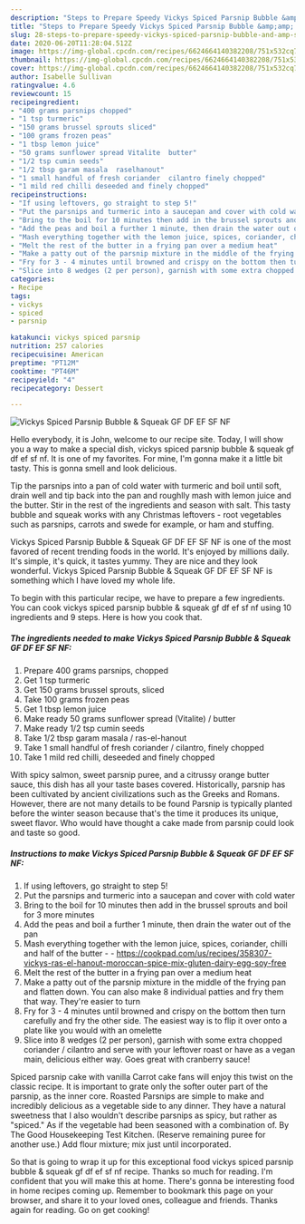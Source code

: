 ```yaml
---
description: "Steps to Prepare Speedy Vickys Spiced Parsnip Bubble &amp;amp; Squeak GF DF EF SF NF"
title: "Steps to Prepare Speedy Vickys Spiced Parsnip Bubble &amp;amp; Squeak GF DF EF SF NF"
slug: 28-steps-to-prepare-speedy-vickys-spiced-parsnip-bubble-and-amp-squeak-gf-df-ef-sf-nf
date: 2020-06-20T11:28:04.512Z
image: https://img-global.cpcdn.com/recipes/6624664140382208/751x532cq70/vickys-spiced-parsnip-bubble-squeak-gf-df-ef-sf-nf-recipe-main-photo.jpg
thumbnail: https://img-global.cpcdn.com/recipes/6624664140382208/751x532cq70/vickys-spiced-parsnip-bubble-squeak-gf-df-ef-sf-nf-recipe-main-photo.jpg
cover: https://img-global.cpcdn.com/recipes/6624664140382208/751x532cq70/vickys-spiced-parsnip-bubble-squeak-gf-df-ef-sf-nf-recipe-main-photo.jpg
author: Isabelle Sullivan
ratingvalue: 4.6
reviewcount: 15
recipeingredient:
- "400 grams parsnips chopped"
- "1 tsp turmeric"
- "150 grams brussel sprouts sliced"
- "100 grams frozen peas"
- "1 tbsp lemon juice"
- "50 grams sunflower spread Vitalite  butter"
- "1/2 tsp cumin seeds"
- "1/2 tbsp garam masala  raselhanout"
- "1 small handful of fresh coriander  cilantro finely chopped"
- "1 mild red chilli deseeded and finely chopped"
recipeinstructions:
- "If using leftovers, go straight to step 5!"
- "Put the parsnips and turmeric into a saucepan and cover with cold water"
- "Bring to the boil for 10 minutes then add in the brussel sprouts and boil for 3 more minutes"
- "Add the peas and boil a further 1 minute, then drain the water out of the pan"
- "Mash everything together with the lemon juice, spices, coriander, chilli and half of the butter  https://cookpad.com/us/recipes/358307-vickys-ras-el-hanout-moroccan-spice-mix-gluten-dairy-egg-soy-free"
- "Melt the rest of the butter in a frying pan over a medium heat"
- "Make a patty out of the parsnip mixture in the middle of the frying pan and flatten down. You can also make 8 individual patties and fry them that way. They&#39;re easier to turn"
- "Fry for 3 - 4 minutes until browned and crispy on the bottom then turn carefully and fry the other side. The easiest way is to flip it over onto a plate like you would with an omelette"
- "Slice into 8 wedges (2 per person), garnish with some extra chopped coriander / cilantro and serve with your leftover roast or have as a vegan main, delicious either way. Goes great with cranberry sauce!"
categories:
- Recipe
tags:
- vickys
- spiced
- parsnip

katakunci: vickys spiced parsnip 
nutrition: 257 calories
recipecuisine: American
preptime: "PT12M"
cooktime: "PT46M"
recipeyield: "4"
recipecategory: Dessert

---
```



![Vickys Spiced Parsnip Bubble &amp; Squeak GF DF EF SF NF](https://img-global.cpcdn.com/recipes/6624664140382208/751x532cq70/vickys-spiced-parsnip-bubble-squeak-gf-df-ef-sf-nf-recipe-main-photo.jpg)

Hello everybody, it is John, welcome to our recipe site. Today, I will show you a way to make a special dish, vickys spiced parsnip bubble &amp; squeak gf df ef sf nf. It is one of my favorites. For mine, I'm gonna make it a little bit tasty. This is gonna smell and look delicious.

Tip the parsnips into a pan of cold water with turmeric and boil until soft, drain well and tip back into the pan and roughlly mash with lemon juice and the butter. Stir in the rest of the ingredients and season with salt. This tasty bubble and squeak works with any Christmas leftovers - root vegetables such as parsnips, carrots and swede for example, or ham and stuffing.

Vickys Spiced Parsnip Bubble &amp; Squeak GF DF EF SF NF is one of the most favored of recent trending foods in the world. It's enjoyed by millions daily. It's simple, it's quick, it tastes yummy. They are nice and they look wonderful. Vickys Spiced Parsnip Bubble &amp; Squeak GF DF EF SF NF is something which I have loved my whole life.


To begin with this particular recipe, we have to prepare a few ingredients. You can cook vickys spiced parsnip bubble &amp; squeak gf df ef sf nf using 10 ingredients and 9 steps. Here is how you cook that.

<!--inarticleads1-->

##### The ingredients needed to make Vickys Spiced Parsnip Bubble &amp; Squeak GF DF EF SF NF:

1. Prepare 400 grams parsnips, chopped
1. Get 1 tsp turmeric
1. Get 150 grams brussel sprouts, sliced
1. Take 100 grams frozen peas
1. Get 1 tbsp lemon juice
1. Make ready 50 grams sunflower spread (Vitalite) / butter
1. Make ready 1/2 tsp cumin seeds
1. Take 1/2 tbsp garam masala / ras-el-hanout
1. Take 1 small handful of fresh coriander / cilantro, finely chopped
1. Take 1 mild red chilli, deseeded and finely chopped


With spicy salmon, sweet parsnip puree, and a citrussy orange butter sauce, this dish has all your taste bases covered. Historically, parsnip has been cultivated by ancient civilizations such as the Greeks and Romans. However, there are not many details to be found Parsnip is typically planted before the winter season because that&#39;s the time it produces its unique, sweet flavor. Who would have thought a cake made from parsnip could look and taste so good. 

<!--inarticleads2-->

##### Instructions to make Vickys Spiced Parsnip Bubble &amp; Squeak GF DF EF SF NF:

1. If using leftovers, go straight to step 5!
1. Put the parsnips and turmeric into a saucepan and cover with cold water
1. Bring to the boil for 10 minutes then add in the brussel sprouts and boil for 3 more minutes
1. Add the peas and boil a further 1 minute, then drain the water out of the pan
1. Mash everything together with the lemon juice, spices, coriander, chilli and half of the butter -  - https://cookpad.com/us/recipes/358307-vickys-ras-el-hanout-moroccan-spice-mix-gluten-dairy-egg-soy-free
1. Melt the rest of the butter in a frying pan over a medium heat
1. Make a patty out of the parsnip mixture in the middle of the frying pan and flatten down. You can also make 8 individual patties and fry them that way. They&#39;re easier to turn
1. Fry for 3 - 4 minutes until browned and crispy on the bottom then turn carefully and fry the other side. The easiest way is to flip it over onto a plate like you would with an omelette
1. Slice into 8 wedges (2 per person), garnish with some extra chopped coriander / cilantro and serve with your leftover roast or have as a vegan main, delicious either way. Goes great with cranberry sauce!


Spiced parsnip cake with vanilla Carrot cake fans will enjoy this twist on the classic recipe. It is important to grate only the softer outer part of the parsnip, as the inner core. Roasted Parsnips are simple to make and incredibly delicious as a vegetable side to any dinner. They have a natural sweetness that I also wouldn&#39;t describe parsnips as spicy, but rather as &#34;spiced.&#34; As if the vegetable had been seasoned with a combination of. By The Good Housekeeping Test Kitchen. (Reserve remaining puree for another use.) Add flour mixture; mix just until incorporated. 

So that is going to wrap it up for this exceptional food vickys spiced parsnip bubble &amp; squeak gf df ef sf nf recipe. Thanks so much for reading. I'm confident that you will make this at home. There's gonna be interesting food in home recipes coming up. Remember to bookmark this page on your browser, and share it to your loved ones, colleague and friends. Thanks again for reading. Go on get cooking!
